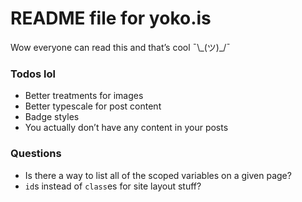 # README file for yoko.is

Wow everyone can read this and that’s cool ¯\\\_(ツ)\_/¯

### Todos lol
- Better treatments for images
- Better typescale for post content
- Badge styles
- You actually don’t have any content in your posts

### Questions
- Is there a way to list all of the scoped variables on a given page?
- `id`s instead of `class`es for site layout stuff?
